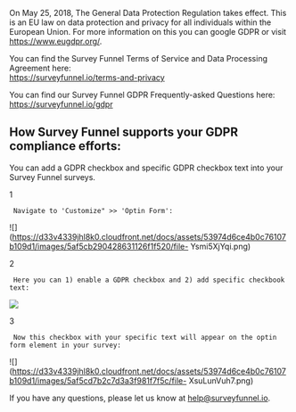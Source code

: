 On May 25, 2018, The General Data Protection Regulation takes effect. This is
an EU law on data protection and privacy for all individuals within the
European Union. For more information on this you can google GDPR or visit
<https://www.eugdpr.org/>.

You can find the Survey Funnel Terms of Service and Data Processing Agreement
here:  
<https://surveyfunnel.io/terms-and-privacy>

You can find our Survey Funnel GDPR Frequently-asked Questions here:  
<https://surveyfunnel.io/gdpr>

## How Survey Funnel supports your GDPR compliance efforts:

You can add a GDPR checkbox and specific GDPR checkbox text into your Survey
Funnel surveys.

1

     Navigate to 'Customize" >> 'Optin Form': 

![](https://d33v4339jhl8k0.cloudfront.net/docs/assets/53974d6ce4b0c76107b109d1/images/5af5cb290428631126f1f520/file-
Ysmi5XjYqi.png)

2

     Here you can 1) enable a GDPR checkbox and 2) add specific checkbook text: 

![](https://d33v4339jhl8k0.cloudfront.net/docs/assets/53974d6ce4b0c76107b109d1/images/5af5ccd22c7d3a3f981f7f47/file-99PgaAwufq.png)

3

     Now this checkbox with your specific text will appear on the optin form element in your survey: 

![](https://d33v4339jhl8k0.cloudfront.net/docs/assets/53974d6ce4b0c76107b109d1/images/5af5cd7b2c7d3a3f981f7f5c/file-
XsuLunVuh7.png)

If you have any questions, please let us know at
[help@surveyfunnel.io](mailto:mailto:help@surveyfunnel.io).

